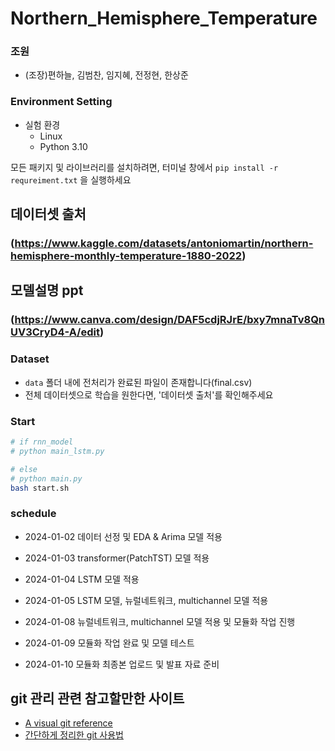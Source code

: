 # Northern_Hemisphere_Temperature

### 조원

- (조장)편하늘, 김범찬, 임지혜, 전정현, 한상준

### Environment Setting
- 실험 환경
  - Linux
  - Python 3.10

모든 패키지 및 라이브러리를 설치하려면, 터미널 창에서 `pip install -r requreiment.txt` 을 실행하세요

## 데이터셋 출처
### (https://www.kaggle.com/datasets/antoniomartin/northern-hemisphere-monthly-temperature-1880-2022)

## 모델설명 ppt
### (https://www.canva.com/design/DAF5cdjRJrE/bxy7mnaTv8QnUV3CryD4-A/edit)

### Dataset
- `data` 폴더 내에 전처리가 완료된 파일이 존재합니다(final.csv)
- 전체 데이터셋으로 학습을 원한다면, '데이터셋 출처'를 확인해주세요


### Start
```bash
# if rnn_model
# python main_lstm.py

# else
# python main.py
bash start.sh
```

### schedule
- 2024-01-02 데이터 선정 및 EDA & Arima 모델 적용

- 2024-01-03 transformer(PatchTST) 모델 적용

- 2024-01-04 LSTM 모델 적용

- 2024-01-05 LSTM 모델, 뉴럴네트워크, multichannel 모델 적용

- 2024-01-08 뉴럴네트워크, multichannel 모델 적용 및 모듈화 작업 진행

- 2024-01-09 모듈화 작업 완료 및 모델 테스트

- 2024-01-10 모듈화 최종본 업로드 및 발표 자료 준비

## git 관리 관련 참고할만한 사이트
- [A visual git reference](https://marklodato.github.io/visual-git-guide/index-ko.html)
- [간단하게 정리한 git 사용법](https://gin-girin-grim.tistory.com/10)

           